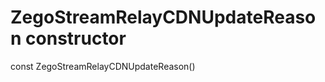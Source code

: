 


# ZegoStreamRelayCDNUpdateReason constructor






const
ZegoStreamRelayCDNUpdateReason()












